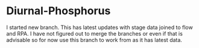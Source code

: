 # Diurnal-Phosphorus

I started new branch. This has latest updates with stage data joined to flow and RPA.  I have not figured out to merge the branches or even if that is advisable so 
for now use this branch to work from as it has latest data. 
